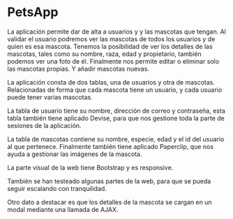 # PetsApp

La aplicación permite dar de alta a usuarios y y las mascotas que tengan. Al validar el usuario podremos ver las mascotas de todos los usuarios y de quien es esa mascota. Tenemos la posibilidad de ver los detalles de las mascotas, tales como su nombre, raza, edad y propietario, también podemos ver una foto de él. Finalmente nos permite editar o eliminar solo las mascotas propias. Y añadir mascotas nuevas. 

La aplicación consta de dos tablas, una de usuarios y otra de mascotas. Relacionadas de forma que cada mascota tiene un usuario, y cada usuario puede tener varias mascotas.

La tabla de usuario tiene su nombre, dirección de correo y contraseña, esta tabla también tiene aplicado Devise, para que nos gestione toda la parte de sesiones de la aplicación.

La tabla de mascotas contiene su nombre, especie, edad y el id del usuario al que pertenece. Finalmente también tiene aplicado Paperclip, que nos ayuda a gestionar las imágenes de la mascota.

La parte visual de la web tiene Bootstrap y es responsive.

También se han testeado algunas partes de la web, para que se pueda seguir escalando con tranquilidad.

Otro dato a destacar es que los detalles de la mascota se cargan en un modal mediante una llamada de AJAX.
